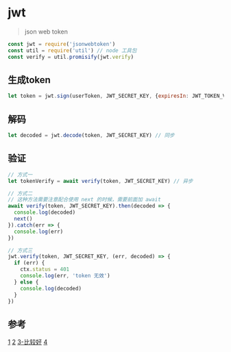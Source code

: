 # jwt

> json web token

```js
const jwt = require('jsonwebtoken')
const util = require('util') // node 工具包
const verify = util.promisify(jwt.verify)
```

## 生成token

```js
let token = jwt.sign(userToken, JWT_SECRET_KEY, {expiresIn: JWT_TOKEN_VALID_DATE, issuer: JWT_ISSUER}) // 签发 token
```

## 解码

```js
let decoded = jwt.decode(token, JWT_SECRET_KEY) // 同步
```

## 验证

```js
// 方式一
let tokenVerify = await verify(token, JWT_SECRET_KEY) // 异步

// 方式二
// 这种方法需要注意配合使用 next 的时候，需要前面加 await
await verify(token, JWT_SECRET_KEY).then(decoded => {
  console.log(decoded)
  next()
}).catch(err => {
  console.log(err)
})

// 方式三
jwt.verify(token, JWT_SECRET_KEY, (err, decoded) => {
  if (err) {
    ctx.status = 401
    console.log(err, 'token 无效')
  } else {
    console.log(decoded)
  }
})

```

## 参考

[1](http://www.jb51.net/article/130555.htm)
[2](https://github.com/auth0/node-jsonwebtoken)
[3-比较好](https://www.cnblogs.com/pingfan1990/p/4905065.html)
[4](https://www.jianshu.com/p/176198fbdb35)
